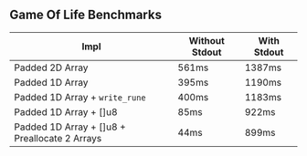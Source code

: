 ## Game Of Life Benchmarks

Impl | Without Stdout | With Stdout
-|-|-
Padded 2D Array | 561ms | 1387ms
Padded 1D Array | 395ms | 1190ms
Padded 1D Array + `write_rune` | 400ms | 1183ms
Padded 1D Array + []u8 | 85ms | 922ms
Padded 1D Array + []u8 + Preallocate 2 Arrays | 44ms | 899ms
